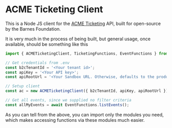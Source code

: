# ACME Ticketing Client
This is a Node JS client for the [ACME Ticketing](https://www.acmeticketing.com/) API, built for open-source by the Barnes Foundation.  

It is very much in the process of being built, but general usage, once available, should be something like this

```ts
import { ACMETicketingClient, TicketingFunctions, EventFunctions } from  '../src/index';

// Get credentials from .env
const b2cTenantId = '<Your tenant id>';
const apiKey = '<Your API key>';
const apiRootUrl = '<Your Sandbox URL. Otherwise, defaults to the production API URL>';

// Setup client
const ac = new ACMETicketingClient({ b2cTenantId, apiKey, apiRootUrl });

// Get all events, since we supplied no filter criteria
const allMyEvents = await EventFunctions.listEvents();
```

As you can tell from the above, you can import only the modules you need, which makes accessing functions via these modules much easier. 

